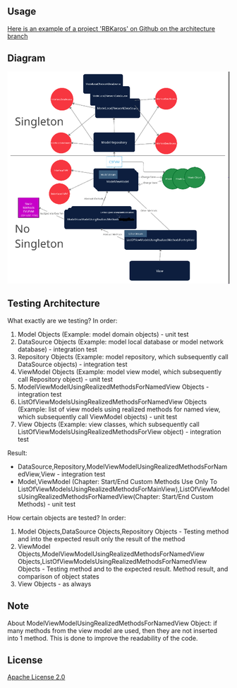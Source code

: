 
## Usage

[Here is an example of a project 'RBKaros' on Github on the architecture branch](https://github.com/JacobOdd/RBKaros/tree/architecture)

## Diagram

<img src="/example/mvvm_modify_architecture.png"/>

## Testing Architecture

What exactly are we testing?
In order:
1) Model Objects (Example: model domain objects) - unit test
2) DataSource Objects (Example: model local database or model network database) - integration test
3) Repository Objects (Example: model repository, which subsequently call DataSource objects) - integration test
4) ViewModel Objects (Example: model view model, which subsequently call Repository object) - unit test
5) ModelViewModelUsingRealizedMethodsForNamedView Objects - integration test
6) ListOfViewModelsUsingRealizedMethodsForNamedView Objects (Example: list of view models using realized methods for named view, which subsequently call ViewModel objects) - unit test
7) View Objects (Example: view classes, which subsequently call ListOfViewModelsUsingRealizedMethodsForView object) - integration test

Result:
   - DataSource,Repository,ModelViewModelUsingRealizedMethodsForNamedView,View - integration test
   - Model,ViewModel (Chapter: Start/End Custom Methods Use Only To ListOfViewModelsUsingRealizedMethodsForMainView),ListOfViewModelsUsingRealizedMethodsForNamedView(Chapter: Start/End Custom Methods) - unit test

How certain objects are tested?
In order:
1) Model Objects,DataSource Objects,Repository Objects - Testing method and into the expected result only the result of the method
2) ViewModel Objects,ModelViewModelUsingRealizedMethodsForNamedView Objects,ListOfViewModelsUsingRealizedMethodsForNamedView Objects - Testing method and to the expected result. Method result, and comparison of object states
3) View Objects - as always

## Note

About ModelViewModelUsingRealizedMethodsForNamedView Object: if many methods from the view model are used, then they are not inserted into 1 method. This is done to improve the readability of the code.

## License

[Apache License 2.0](LICENSE)
